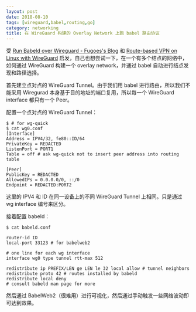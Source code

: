 ```yaml
---
layout: post
date: 2018-08-10
tags: [wireguard,babel,routing,go]
category: networking
title: 在 WireGuard 构建的 Overlay Network 上跑 babel 路由协议
---
```



受 [Run Babeld over Wireguard - Fugoes's Blog](https://blog.fugoes.xyz/2018/02/03/Run-Babeld-over-Wireguard.html) 和 [Route-based VPN on Linux with WireGuard](https://vincent.bernat.im/en/blog/2018-route-based-vpn-wireguard) 启发，自己也想尝试一下，在一个有多个结点的网络中，如何通过 WireGuard 构建一个 overlay network，并通过 babel 自动进行结点发现和路径选择。

首先建立点对点的 WireGuard Tunnel。由于我们用 babel 进行路由，所以我们不能采用 Wiregurad 本身基于目的地址的端口复用，所以每一个 WireGuard interface 都只有一个 Peer。

配置一个点对点的 WireGuard Tunnel：

```
$ # for wg-quick
$ cat wg0.conf
[Interface]
Address = IPV4/32, fe80::ID/64
PrivateKey = REDACTED
ListenPort = PORT1
Table = off # ask wg-quick not to insert peer address into routing table

[Peer]
PublicKey = REDACTED
AllowedIPs = 0.0.0.0/0, ::/0
Endpoint = REDACTED:PORT2
```

这里的 IPV4 和 ID 在同一设备上的不同 WireGuard Tunnel 上相同。只是通过 wg interface 编号来区分。

接着配置 babeld：

```
$ cat babeld.conf

router-id ID
local-port 33123 # for babelweb2

# one line for each wg interface
interface wg0 type tunnel rtt-max 512

redistribute ip PREFIX/LEN ge LEN le 32 local allow # tunnel neighbors
redistribute proto 42 # routes installed by babeld
redistribute local deny
# consult babeld man page for more
```

然后通过 BabelWeb2（很难用）进行可视化，然后通过手动触发一些网络波动即可达到效果。
